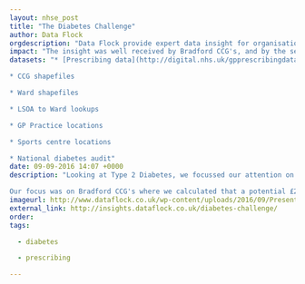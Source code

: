 ```yaml
---
layout: nhse_post
title: "The Diabetes Challenge"
author: Data Flock
orgdescription: "Data Flock provide expert data insight for organisations and companies who want to use information to further their goals."
impact: "The insight was well received by Bradford CCG's, and by the senior leadership team at Bradford Council and we are hoping to work closely to create a pilot project."
datasets: "* [Prescribing data](http://digital.nhs.uk/gpprescribingdata)

* CCG shapefiles

* Ward shapefiles

* LSOA to Ward lookups

* GP Practice locations

* Sports centre locations

* National diabetes audit"
date: 09-09-2016 14:07 +0000
description: "Looking at Type 2 Diabetes, we focussed our attention on the initial drugs given to patients when the initial diet change is not effective. These drugs are Metformin, Sulfonylureas, and “other drugs” and can be found in the Prescribing Data from NHS Digital.

Our focus was on Bradford CCG's where we calculated that a potential £2.5m per year saving could be realised by prescribing excersize as an intervention before drugs. The excersize would take place at local council sports centres, generating £1m per year for the council in class fees. Our suggestion was to also include a practice nurse at the sports classes to not only help patients, but to also take regular readings from patients (fitbit, bloods, weight, etc) to feed back into the system."
imageurl: http://www.dataflock.co.uk/wp-content/uploads/2016/09/Presentation.001-3.jpeg
external_link: http://insights.dataflock.co.uk/diabetes-challenge/
order: 
tags:

  - diabetes

  - prescribing

---
```

